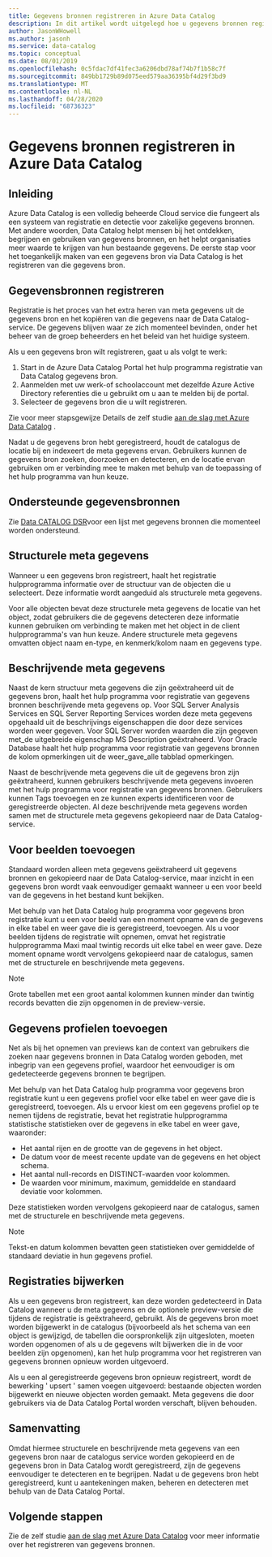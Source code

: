 ```yaml
---
title: Gegevens bronnen registreren in Azure Data Catalog
description: In dit artikel wordt uitgelegd hoe u gegevens bronnen registreert in Azure Data Catalog, met inbegrip van de velden voor meta gegevens die zijn geëxtraheerd tijdens de registratie.
author: JasonWHowell
ms.author: jasonh
ms.service: data-catalog
ms.topic: conceptual
ms.date: 08/01/2019
ms.openlocfilehash: 0c5fdac7df41fec3a6206dbd78af74b7f1b58c7f
ms.sourcegitcommit: 849bb1729b89d075eed579aa36395bf4d29f3bd9
ms.translationtype: MT
ms.contentlocale: nl-NL
ms.lasthandoff: 04/28/2020
ms.locfileid: "68736323"
---
```

# <a name="register-data-sources-in-azure-data-catalog"></a>Gegevens bronnen registreren in Azure Data Catalog
## <a name="introduction"></a>Inleiding
Azure Data Catalog is een volledig beheerde Cloud service die fungeert als een systeem van registratie en detectie voor zakelijke gegevens bronnen. Met andere woorden, Data Catalog helpt mensen bij het ontdekken, begrijpen en gebruiken van gegevens bronnen, en het helpt organisaties meer waarde te krijgen van hun bestaande gegevens. De eerste stap voor het toegankelijk maken van een gegevens bron via Data Catalog is het registreren van die gegevens bron.

## <a name="register-data-sources"></a>Gegevensbronnen registreren
Registratie is het proces van het extra heren van meta gegevens uit de gegevens bron en het kopiëren van die gegevens naar de Data Catalog-service. De gegevens blijven waar ze zich momenteel bevinden, onder het beheer van de groep beheerders en het beleid van het huidige systeem.

Als u een gegevens bron wilt registreren, gaat u als volgt te werk:
1. Start in de Azure Data Catalog Portal het hulp programma registratie van Data Catalog gegevens bron. 
2. Aanmelden met uw werk-of schoolaccount met dezelfde Azure Active Directory referenties die u gebruikt om u aan te melden bij de portal.
3. Selecteer de gegevens bron die u wilt registreren.

Zie voor meer stapsgewijze Details de zelf studie [aan de slag met Azure Data Catalog](data-catalog-get-started.md) .

Nadat u de gegevens bron hebt geregistreerd, houdt de catalogus de locatie bij en indexeert de meta gegevens ervan. Gebruikers kunnen de gegevens bron zoeken, doorzoeken en detecteren, en de locatie ervan gebruiken om er verbinding mee te maken met behulp van de toepassing of het hulp programma van hun keuze.

## <a name="supported-data-sources"></a>Ondersteunde gegevensbronnen
Zie [Data CATALOG DSR](data-catalog-dsr.md)voor een lijst met gegevens bronnen die momenteel worden ondersteund.

## <a name="structural-metadata"></a>Structurele meta gegevens
Wanneer u een gegevens bron registreert, haalt het registratie hulpprogramma informatie over de structuur van de objecten die u selecteert. Deze informatie wordt aangeduid als structurele meta gegevens.

Voor alle objecten bevat deze structurele meta gegevens de locatie van het object, zodat gebruikers die de gegevens detecteren deze informatie kunnen gebruiken om verbinding te maken met het object in de client hulpprogramma's van hun keuze. Andere structurele meta gegevens omvatten object naam en-type, en kenmerk/kolom naam en gegevens type.

## <a name="descriptive-metadata"></a>Beschrijvende meta gegevens
Naast de kern structuur meta gegevens die zijn geëxtraheerd uit de gegevens bron, haalt het hulp programma voor registratie van gegevens bronnen beschrijvende meta gegevens op. Voor SQL Server Analysis Services en SQL Server Reporting Services worden deze meta gegevens opgehaald uit de beschrijvings eigenschappen die door deze services worden weer gegeven. Voor SQL Server worden waarden die zijn gegeven met\_de uitgebreide eigenschap MS Description geëxtraheerd. Voor Oracle Database haalt het hulp programma voor registratie van gegevens bronnen de kolom opmerkingen uit de weer\_gave\_alle tabblad opmerkingen.

Naast de beschrijvende meta gegevens die uit de gegevens bron zijn geëxtraheerd, kunnen gebruikers beschrijvende meta gegevens invoeren met het hulp programma voor registratie van gegevens bronnen. Gebruikers kunnen Tags toevoegen en ze kunnen experts identificeren voor de geregistreerde objecten. Al deze beschrijvende meta gegevens worden samen met de structurele meta gegevens gekopieerd naar de Data Catalog-service.

## <a name="include-previews"></a>Voor beelden toevoegen
Standaard worden alleen meta gegevens geëxtraheerd uit gegevens bronnen en gekopieerd naar de Data Catalog-service, maar inzicht in een gegevens bron wordt vaak eenvoudiger gemaakt wanneer u een voor beeld van de gegevens in het bestand kunt bekijken.

Met behulp van het Data Catalog hulp programma voor gegevens bron registratie kunt u een voor beeld van een moment opname van de gegevens in elke tabel en weer gave die is geregistreerd, toevoegen. Als u voor beelden tijdens de registratie wilt opnemen, omvat het registratie hulpprogramma Maxi maal twintig records uit elke tabel en weer gave. Deze moment opname wordt vervolgens gekopieerd naar de catalogus, samen met de structurele en beschrijvende meta gegevens.

> [!NOTE]
> Grote tabellen met een groot aantal kolommen kunnen minder dan twintig records bevatten die zijn opgenomen in de preview-versie.
>
>

## <a name="include-data-profiles"></a>Gegevens profielen toevoegen
Net als bij het opnemen van previews kan de context van gebruikers die zoeken naar gegevens bronnen in Data Catalog worden geboden, met inbegrip van een gegevens profiel, waardoor het eenvoudiger is om gedetecteerde gegevens bronnen te begrijpen.

Met behulp van het Data Catalog hulp programma voor gegevens bron registratie kunt u een gegevens profiel voor elke tabel en weer gave die is geregistreerd, toevoegen. Als u ervoor kiest om een gegevens profiel op te nemen tijdens de registratie, bevat het registratie hulpprogramma statistische statistieken over de gegevens in elke tabel en weer gave, waaronder:

* Het aantal rijen en de grootte van de gegevens in het object.
* De datum voor de meest recente update van de gegevens en het object schema.
* Het aantal null-records en DISTINCT-waarden voor kolommen.
* De waarden voor minimum, maximum, gemiddelde en standaard deviatie voor kolommen.

Deze statistieken worden vervolgens gekopieerd naar de catalogus, samen met de structurele en beschrijvende meta gegevens.

> [!NOTE]
> Tekst-en datum kolommen bevatten geen statistieken over gemiddelde of standaard deviatie in hun gegevens profiel.
>
>

## <a name="update-registrations"></a>Registraties bijwerken
Als u een gegevens bron registreert, kan deze worden gedetecteerd in Data Catalog wanneer u de meta gegevens en de optionele preview-versie die tijdens de registratie is geëxtraheerd, gebruikt. Als de gegevens bron moet worden bijgewerkt in de catalogus (bijvoorbeeld als het schema van een object is gewijzigd, de tabellen die oorspronkelijk zijn uitgesloten, moeten worden opgenomen of als u de gegevens wilt bijwerken die in de voor beelden zijn opgenomen), kan het hulp programma voor het registreren van gegevens bronnen opnieuw worden uitgevoerd.

Als u een al geregistreerde gegevens bron opnieuw registreert, wordt de bewerking ' upsert ' samen voegen uitgevoerd: bestaande objecten worden bijgewerkt en nieuwe objecten worden gemaakt. Meta gegevens die door gebruikers via de Data Catalog Portal worden verschaft, blijven behouden.

## <a name="summary"></a>Samenvatting
Omdat hiermee structurele en beschrijvende meta gegevens van een gegevens bron naar de catalogus service worden gekopieerd en de gegevens bron in Data Catalog wordt geregistreerd, zijn de gegevens eenvoudiger te detecteren en te begrijpen. Nadat u de gegevens bron hebt geregistreerd, kunt u aantekeningen maken, beheren en detecteren met behulp van de Data Catalog Portal.

## <a name="next-steps"></a>Volgende stappen
Zie de zelf studie [aan de slag met Azure Data Catalog](data-catalog-get-started.md) voor meer informatie over het registreren van gegevens bronnen.
